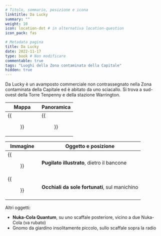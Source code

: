 ```yaml
---
# Titolo, sommario, posizione e icona
linktitle: Da Lucky
summary: ""
weight: 10
icon: location-dot # in alternativa location-question
icon_pack: fas

# Metadata pagina
title: Da Lucky
date: 2022-11-17
type: book # Non modificare
commentable: true
tags: "Luoghi della Zona contaminata della Capitale"
hidden: true
---
```



Da Lucky è un avamposto commerciale non contrassegnato nella Zona contaminata della Capitale ed è abitato da uno sciacallo. Si trova a sud-ovest della Torre Tenpenny e della stazione Warrington.

| Mappa                              | Panoramica                              |
| ---------------------------------- | --------------------------------------- |
| {{<figure src="Luckys_loc.webp">}} | {{<figure src="Luckys_exterior.webp">}} |

| Immagine                                         | Oggetto e posizione                           |
| ------------------------------------------------ | --------------------------------------------- |
| {{<figure src="FO3_PI_WarringtonLucky's.webp">}} | **Pugilato illustrato**, dietro il bancone    |
| {{<figure src="Lucky_shades.webp">}}             | **Occhiali da sole fortunati**, sul manichino |


Altri oggetti:
- **Nuka-Cola Quantum**, su uno scaffale posteriore, vicino a due Nuka-Cola (va rubato)
- Gnomo da giardino insolitamente piccolo, sullo scaffale sopra la radio

